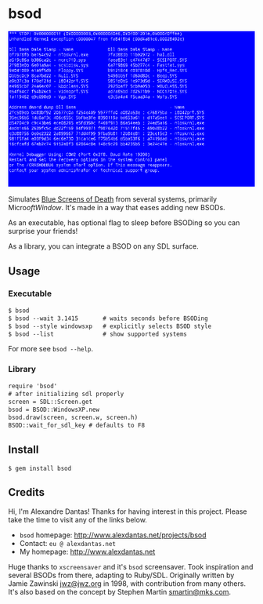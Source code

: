 # bsod

![bsod](images/bsod.png)

Simulates [Blue Screens of Death](https://en.wikipedia.org/wiki/Blue_screen_of_death) from
several systems, primarily Micro$oftWindow$. It's made in a way that eases
adding new BSODs.

As an executable, has optional flag to sleep before BSODing so you can surprise
your friends!

As a library, you can integrate a BSOD on any SDL surface.

## Usage

### Executable

    $ bsod
    $ bsod --wait 3.1415       # waits seconds before BSODing
    $ bsod --style windowsxp   # explicitly selects BSOD style
    $ bsod --list              # show supported systems

For more see `bsod --help`.

### Library

    require 'bsod'
    # after initializing sdl properly
    screen = SDL::Screen.get
    bsod = BSOD::WindowsXP.new
    bsod.draw(screen, screen.w, screen.h)
    BSOD::wait_for_sdl_key # defaults to F8

## Install

    $ gem install bsod

## Credits

Hi, I'm Alexandre Dantas! Thanks for having interest in this project. Please
take the time to visit any of the links below.

* `bsod` homepage: http://www.alexdantas.net/projects/bsod
* Contact: `eu @ alexdantas.net`
* My homepage: http://www.alexdantas.net

Huge thanks to `xscreensaver` and it's `bsod` screensaver. Took inspiration and
several BSODs from there, adapting to Ruby/SDL. Originally written by Jamie
Zawinski <jwz@jwz.org> in 1998, with contribution from many others. It's also
based on the concept by Stephen Martin <smartin@mks.com>.

